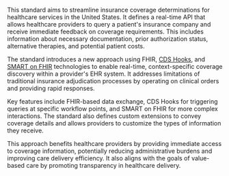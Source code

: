This standard aims to streamline insurance coverage determinations for healthcare services in the United States. It defines a real-time API that allows healthcare providers to query a patient's insurance company and receive immediate feedback on coverage requirements. This includes information about necessary documentation, prior authorization status, alternative therapies, and potential patient costs.

The standard introduces a new approach using FHIR, [CDS Hooks](https://build.fhir.org/ig/HL7/cds-hooks), and [SMART on FHIR](https://build.fhir.org/ig/HL7/smart-app-launch) technologies to enable real-time, context-specific coverage discovery within a provider's EHR system. It addresses limitations of traditional insurance adjudication processes by operating on clinical orders and providing rapid responses.

Key features include FHIR-based data exchange, CDS Hooks for triggering queries at specific workflow points, and SMART on FHIR for more complex interactions. The standard also defines custom extensions to convey coverage details and allows providers to customize the types of information they receive.

This approach benefits healthcare providers by providing immediate access to coverage information, potentially reducing administrative burdens and improving care delivery efficiency. It also aligns with the goals of value-based care by promoting transparency in healthcare delivery.
